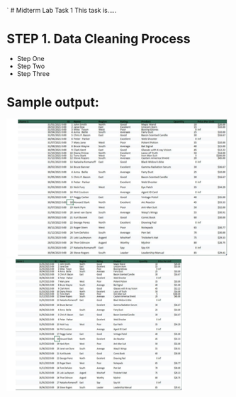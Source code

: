 `  # Midterm Lab Task 1
This task is.....
# STEP 1. Data Cleaning Process
- Step One
- Step Two
- Step Three
# Sample output:
![screenshot](image/Screenshot.png)
<img src="image/Screenshot.png" alt="Alt Text" width="400" height="300">
